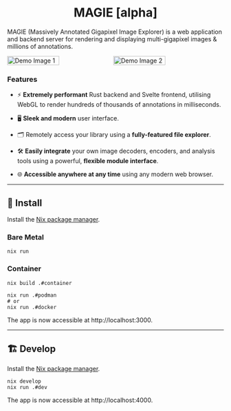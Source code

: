<h1 align="center">
    MAGIE [alpha]
</h1>

MAGIE (Massively Annotated Gigapixel Image Explorer) is a web application and backend server for rendering and displaying multi-gigapixel images & millions of annotations.

<div style="display: flex;">
    <img width="49%" src="https://github.com/nmzein/magie/assets/67694622/694a43dd-fd48-416d-b036-fed7210d031f" alt="Demo Image 1" />
    <img width="49%" src="https://github.com/nmzein/magie/assets/67694622/102ab83d-ee10-4a21-b511-a598ac55cc50" alt="Demo Image 2" />
</div>

### Features

- ⚡️ **Extremely performant** Rust backend and Svelte frontend, utilising WebGL to render hundreds of thousands of annotations in milliseconds.

- 🖥️ **Sleek and modern** user interface.

- 🗂️ Remotely access your library using a **fully-featured file explorer**.

- 🛠️ **Easily integrate** your own image decoders, encoders, and analysis tools using a powerful, **flexible module interface**.

- 🌐 **Accessible anywhere at any time** using any modern web browser.

---

## 💽 Install

Install the [Nix package manager](https://nixos.org/download/).

### Bare Metal
```
nix run
```

### Container
```
nix build .#container

nix run .#podman
# or
nix run .#docker
```

The app is now accessible at http://localhost:3000.

---

## 🏗️ Develop

Install the [Nix package manager](https://nixos.org/download/).

```
nix develop
nix run .#dev
```

The app is now accessible at http://localhost:4000.
